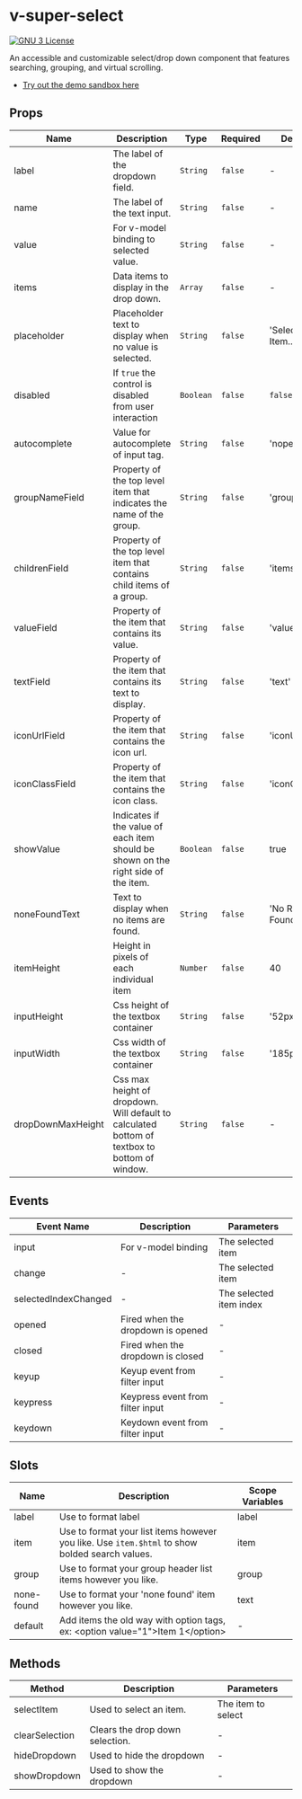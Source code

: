 # v-super-select

[![GNU 3 License](https://img.shields.io/github/license/wpatter6/v-super-select.svg?color=yellowgreen)](https://github.com/wpatter6/v-super-select/blob/master/LICENSE)

An accessible and customizable select/drop down component that features searching, grouping, and virtual scrolling.

- [Try out the demo sandbox here](https://codesandbox.io/s/v-super-select-demo-8542r)

## Props

<!-- @vuese:VSuperSelect:props:start -->

| Name              | Description                                                                                   | Type      | Required | Default             |
| ----------------- | --------------------------------------------------------------------------------------------- | --------- | -------- | ------------------- |
| label             | The label of the dropdown field.                                                              | `String`  | `false`  | -                   |
| name              | The label of the text input.                                                                  | `String`  | `false`  | -                   |
| value             | For v-model binding to selected value.                                                        | `String`  | `false`  | -                   |
| items             | Data items to display in the drop down.                                                       | `Array`   | `false`  | -                   |
| placeholder       | Placeholder text to display when no value is selected.                                        | `String`  | `false`  | 'Select an Item...' |
| disabled          | If `true` the control is disabled from user interaction                                       | `Boolean` | `false`  | `false`             |
| autocomplete      | Value for autocomplete of input tag.                                                          | `String`  | `false`  | 'nope'              |
| groupNameField    | Property of the top level item that indicates the name of the group.                          | `String`  | `false`  | 'groupName'         |
| childrenField     | Property of the top level item that contains child items of a group.                          | `String`  | `false`  | 'items'             |
| valueField        | Property of the item that contains its value.                                                 | `String`  | `false`  | 'value'             |
| textField         | Property of the item that contains its text to display.                                       | `String`  | `false`  | 'text'              |
| iconUrlField      | Property of the item that contains the icon url.                                              | `String`  | `false`  | 'iconUrl'           |
| iconClassField    | Property of the item that contains the icon class.                                            | `String`  | `false`  | 'iconClass'         |
| showValue         | Indicates if the value of each item should be shown on the right side of the item.            | `Boolean` | `false`  | true                |
| noneFoundText     | Text to display when no items are found.                                                      | `String`  | `false`  | 'No Results Found'  |
| itemHeight        | Height in pixels of each individual item                                                      | `Number`  | `false`  | 40                  |
| inputHeight       | Css height of the textbox container                                                           | `String`  | `false`  | '52px'              |
| inputWidth        | Css width of the textbox container                                                            | `String`  | `false`  | '185px'             |
| dropDownMaxHeight | Css max height of dropdown. Will default to calculated bottom of textbox to bottom of window. | `String`  | `false`  | -                   |

<!-- @vuese:VSuperSelect:props:end -->

## Events

<!-- @vuese:VSuperSelect:events:start -->

| Event Name           | Description                       | Parameters              |
| -------------------- | --------------------------------- | ----------------------- |
| input                | For v-model binding               | The selected item       |
| change               | -                                 | The selected item       |
| selectedIndexChanged | -                                 | The selected item index |
| opened               | Fired when the dropdown is opened | -                       |
| closed               | Fired when the dropdown is closed | -                       |
| keyup                | Keyup event from filter input     | -                       |
| keypress             | Keypress event from filter input  | -                       |
| keydown              | Keydown event from filter input   | -                       |

<!-- @vuese:VSuperSelect:events:end -->

## Slots

<!-- @vuese:VSuperSelect:slots:start -->

| Name       | Description                                                                                    | Scope Variables |
| ---------- | ---------------------------------------------------------------------------------------------- | --------------- |
| label      | Use to format label                                                                            | label           |
| item       | Use to format your list items however you like. Use `item.$html` to show bolded search values. | item            |
| group      | Use to format your group header list items however you like.                                   | group           |
| none-found | Use to format your 'none found' item however you like.                                         | text            |
| default    | Add items the old way with option tags, ex: &lt;option value="1"&gt;Item 1&lt;/option&gt;      | -               |

<!-- @vuese:VSuperSelect:slots:end -->

## Methods

<!-- @vuese:VSuperSelect:methods:start -->

| Method         | Description                     | Parameters         |
| -------------- | ------------------------------- | ------------------ |
| selectItem     | Used to select an item.         | The item to select |
| clearSelection | Clears the drop down selection. | -                  |
| hideDropdown   | Used to hide the dropdown       | -                  |
| showDropdown   | Used to show the dropdown       | -                  |

<!-- @vuese:VSuperSelect:methods:end -->
